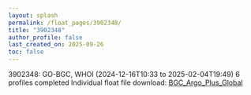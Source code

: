 ```yaml
---
layout: splash
permalink: /float_pages/3902348/
title: "3902348"
author_profile: false
last_created_on: 2025-09-26
toc: false
---
```

 
3902348: GO-BGC, WHOI (2024-12-16T10:33 to 2025-02-04T19:49)
6 profiles completed
Individual float file download: [BGC_Argo_Plus_Global](https://ftp.soest.hawaii.edu/bgc_argo_plus/Individual_Floats/outliers_removed/3902348_Sprof_processed.nc)
